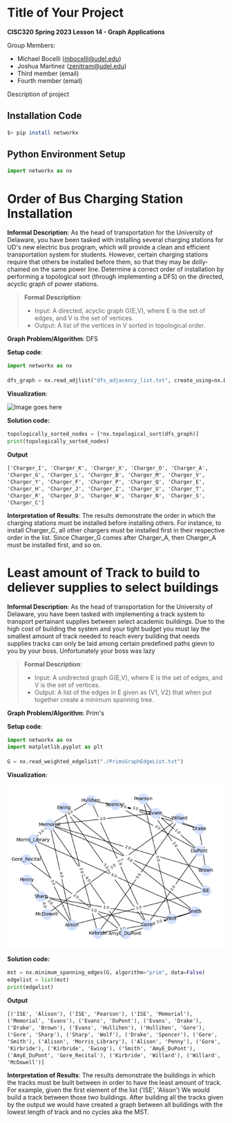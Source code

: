 # Title of Your Project

**CISC320 Spring 2023 Lesson 14 - Graph Applications**

Group Members:

- Michael Bocelli (mbocelli@udel.edu)
- Joshua Martinez (zenitram@udel.edu)
- Third member (email)
- Fourth member (email)

Description of project

## Installation Code

```sh
$> pip install networkx
```

## Python Environment Setup

```python
import networkx as nx
```

# Order of Bus Charging Station Installation

**Informal Description**:
As the head of transportation for the University of Delaware, you have been
tasked with installing several charging stations for UD's new electric bus
program, which will provide a clean and efficient transportation system for
students. However, certain charging stations require that others
be installed before them, so that they may be dolly-chained on the same
power line. Determine a correct order of installation by performing a
topological sort (through implementing a DFS) on the directed, acyclic graph
of power stations.

> **Formal Description**:
>
> - Input: A directed, acyclic graph G(E,V), where E is the set of edges, and V is the set of vertices.
> - Output: A list of the vertices in V sorted in topological order.

**Graph Problem/Algorithm**: DFS

**Setup code**:

```python
import networkx as nx

dfs_graph = nx.read_adjlist("dfs_adjacency_list.txt", create_using=nx.DiGraph)
```

**Visualization**:

![Image goes here](dfs_graph.png)

**Solution code:**

```python
topologically_sorted_nodes = [*nx.topological_sort(dfs_graph)]
print(topologically_sorted_nodes)
```

**Output**

```
['Charger_I', 'Charger_K', 'Charger_X', 'Charger_O', 'Charger_A', 'Charger_G', 'Charger_L', 'Charger_B', 'Charger_M', 'Charger_V', 'Charger_Y', 'Charger_F', 'Charger_P', 'Charger_Q', 'Charger_E', 'Charger_H', 'Charger_J', 'Charger_Z', 'Charger_U', 'Charger_T', 'Charger_R', 'Charger_D', 'Charger_W', 'Charger_N', 'Charger_S', 'Charger_C']
```

**Interpretation of Results**:
The results demonstrate the order in which the charging stations must be installed before installing others. For instance,
to install Charger_C, all other chargers must be installed first in their respective order in the list. Since Charger_G comes
after Charger_A, then Charger_A must be installed first, and so on.

# Least amount of Track to build to deliever supplies to select buildings

**Informal Description**:
As the head of transportation for the University of Delaware, you have been tasked with implementing a 
track system to transport pertainant supplies between select academic buildings. Due to the high cost
of building the system and your tight budget you must lay the smallest amount of track needed to reach 
every building that needs supplies tracks can only be laid among certain predefined paths gievn to you
by your boss. Unfortunately your boss was lazy 

> **Formal Description**:
>
> - Input: A undirected graph G(E,V), where E is the set of edges, and V is the set of vertices.
> - Output: A list of the edges in E given as (V1, V2) that when put together create a minimum spanning tree.

**Graph Problem/Algorithm**: Prim's

**Setup code**:

```python
import networkx as nx
import matplotlib.pyplot as plt

G = nx.read_weighted_edgelist("./PrimsGraphEdgeList.txt")
```

**Visualization**:

![Image goes here](AcedemicBuildingGraph.png)

**Solution code:**

```python
mst = nx.minimum_spanning_edges(G, algorithm="prim", data=False)
edgelist = list(mst)
print(edgelist)
```

**Output**

```
[('ISE', 'Alison'), ('ISE', 'Pearson'), ('ISE', 'Memorial'), ('Memorial', 'Evans'), ('Evans', 'DuPont'), ('Evans', 'Drake'), ('Drake', 'Brown'), ('Evans', 'Hullihen'), ('Hullihen', 'Gore'), ('Gore', 'Sharp'), ('Sharp', 'Wolf'), ('Drake', 'Spencer'), ('Gore', 'Smith'), ('Alison', 'Morris_Library'), ('Alison', 'Penny'), ('Gore', 'Kirbride'), ('Kirbride', 'Ewing'), ('Smith', 'AmyE_DuPont'), ('AmyE_DuPont', 'Gore_Recital'), ('Kirbride', 'Willard'), ('Willard', 'McDowell')]
```

**Interpretation of Results**:
The results demonstrate the buildings in which the tracks must be built between in order to have the least amount of track. For example, given the first element of the list ('ISE', 'Alison') We would build a
track between those two buildings. After building all the tracks given by the output we would have created a graph between all buildings with the lowest length of track and no cycles aka the MST.